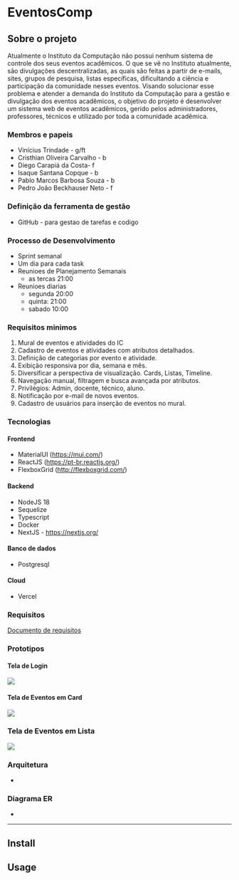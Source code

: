 # EventosComp

## Sobre o projeto

Atualmente o Instituto da Computação não possui nenhum sistema de controle dos seus eventos acadêmicos. O que se vê no Instituto atualmente, são divulgações descentralizadas, as quais são feitas a partir de e-mails, sites, grupos de pesquisa, listas específicas, dificultando a ciência e participação da comunidade nesses eventos.
Visando solucionar esse problema e atender a demanda do Instituto da Computação para a gestão e divulgação dos eventos acadêmicos, o objetivo do projeto é desenvolver um sistema web de eventos acadêmicos, gerido pelos administradores, professores, técnicos e utilizado por toda a comunidade acadêmica.

### Membros e papeis

-	Vinícius Trindade - g/ft
-	Cristhian Oliveira Carvalho - b
-	Diego Carapiá da Costa- f
-	Isaque Santana Copque - b
-	Pablo Marcos Barbosa Souza - b
-	Pedro João Beckhauser Neto  - f

### Definição da ferramenta de gestão

- GitHub - para gestao de tarefas e codigo

### Processo de Desenvolvimento
 - Sprint semanal
 - Um dia para cada task
 - Reunioes de Planejamento Semanais 
    - as tercas 21:00
 - Reunioes diarias 
    - segunda 20:00
    - quinta: 21:00
    - sabado 10:00
### Requisitos minimos
1. Mural de eventos e atividades do IC
1. Cadastro de eventos e atividades com atributos detalhados.
1. Definição de categorias por evento e atividade.
1. Exibição responsiva por dia, semana e mês.
1. Diversificar a perspectiva de visualização. Cards, Listas, Timeline.
1. Navegação manual, filtragem e busca avançada por atributos.
1. Privilégios: Admin, docente, técnico, aluno.
1. Notificação por e-mail de novos eventos.
1. Cadastro de usuários para inserção de eventos no mural.
### Tecnologias
#### Frontend
- MaterialUI (https://mui.com/)
- ReactJS (https://pt-br.reactjs.org/)
- FlexboxGrid (http://flexboxgrid.com/)
#### Backend
- NodeJS 18 
- Sequelize
- Typescript
- Docker
- NextJS - https://nextjs.org/
#### Banco de dados
- Postgresql
#### Cloud
- Vercel
### Requisitos
[Documento de requisitos](./Requisitos.pdf)

### Prototipos
#### Tela de Login
![](prototipo_tela_login.jpeg)

#### Tela de Eventos em Card
![](prototipo_tela_eventos_cards.jpeg)


### Tela de Eventos em Lista
![](prototipo_tela_eventos_listas.jpeg)

### Arquitetura
   -
### Diagrama ER
   -
---------

## Install


## Usage



